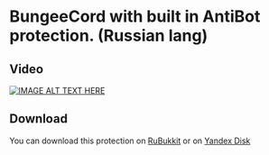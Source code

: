 BungeeCord with built in AntiBot protection. (Russian lang)
==========

Video
--------
[![IMAGE ALT TEXT HERE](http://img.youtube.com/vi/75yN3sDnJx0/2.jpg)](https://youtu.be/75yN3sDnJx0)


Download
--------
You can download this protection on [RuBukkit](http://www.rubukkit.org/threads/137038/) or on [Yandex Disk](https://yadi.sk/d/QrSeJWeU3LAq4p)
